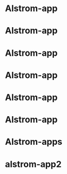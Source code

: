 # Alstrom-app
# Alstrom-app
# Alstrom-app
# Alstrom-app
# Alstrom-app
# Alstrom-app
# Alstrom-apps
# alstrom-app2
